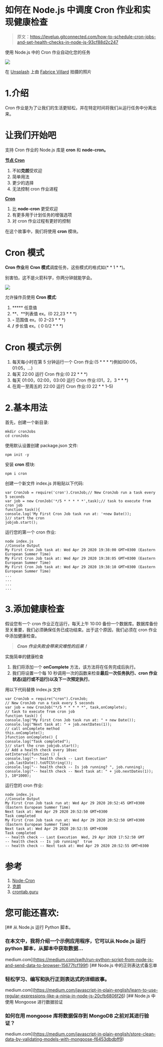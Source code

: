 # 如何在 Node.js 中调度 Cron 作业和实现健康检查

> 原文：<https://levelup.gitconnected.com/how-to-schedule-cron-jobs-and-set-health-checks-in-node-js-93cf88d2c247>

使用 Node.js 中的 Cron 作业自动化您的任务

![](img/fda5b38d1f481897586864a53d903308.png)

在 [Unsplash](https://unsplash.com?utm_source=medium&utm_medium=referral) 上由 [Fabrice Villard](https://unsplash.com/@fabulu75?utm_source=medium&utm_medium=referral) 拍摄的照片

# 1.介绍

Cron 作业是为了让我们的生活更轻松，并在特定时间将我们从运行任务中分离出来。

# 让我们开始吧

支持 Cron 作业的 Node.js 库是 **cron** 和 **node-cron。**

[**节点 Cron**](https://www.npmjs.com/package/node-cron)

1.  不如**克朗**受欢迎
2.  简单用法
3.  更少的选择
4.  无法控制 cron 作业进程

[**Cron**](https://www.npmjs.com/package/cron)

1.  比 **node-cron** 更受欢迎
2.  有更多用于计划任务的增强选项
3.  对 cron 作业过程有更好的控制

在这个故事中，我们将使用 **cron** 模块。

# Cron 模式

**Cron 作业**用 **Cron 模式**调度任务，这些模式的格式如(* * 1 * *)。

别害怕，这不是火箭科学，你两分钟就能学会。

![](img/830bbcb1d6520d667fbfa9cff8de6377.png)

允许操作员使用 **Cron 模式**:

1.  ***** 任意值
2.  **、**列表值 ex。(0 22,23 * * *)
3.  **-** 范围值 ex。(0 2–23 * * *)
4.  **/** 步长值 ex。( 0 0/2 * * *)

# Cron 模式示例

1.  每天每小时在第 5 分钟运行一个 Cron 作业:(5 * * * *)例如(00:05，01:05，…)
2.  每天 22:00 运行 Cron 作业:(0 22 * * *)
3.  每天 01:00，02:00，03:00 运行 Cron 作业:(01，2，3 * * *)
4.  在周一至周五的 22:00 运行 Cron 作业:(0 22 * * 1–5)

# 2.基本用法

首先，创建一个新目录:

```
mkdir cronJobs
cd cronJobs
```

使用默认设置创建 package.json 文件:

```
npm init -y
```

安装 **cron** 模块:

```
npm i cron
```

创建一个新文件 index.js 并粘贴以下代码:

```
var CronJob = require('cron').CronJob;// New CronJob run a task every 5 seconds
var job = new CronJob('*/5 * * * * *',task);// task to execute from cron job
function task(){
console.log('My First Cron Job task run at: '+new Date());
}// start the cron 
jobjob.start();
```

运行您的第一个 cron 作业:

```
node index.js
//Console Output
My First Cron Job task at: Wed Apr 29 2020 19:38:00 GMT+0300 (Eastern European Summer Time)
My First Cron Job task at: Wed Apr 29 2020 19:38:05 GMT+0300 (Eastern European Summer Time)
My First Cron Job task at: Wed Apr 29 2020 19:38:10 GMT+0300 (Eastern European Summer Time)
...
...
...
...
```

# 3.添加健康检查

假设您有一个 cron 作业正在运行，每天上午 10:00 备份一个数据库。数据库备份至关重要，我们必须确保任务已成功结束。出于这个原因，我们必须在 cron 作业中添加健康检查。

> ***Cron 作业失败会带来灾难性的后果！***

实施简单的健康检查

1.  我们将添加一个 **onComplete** 方法，该方法将在任务完成后执行。
2.  我们将设置一个每 10 秒调用一次的函数来检查**最后一次任务执行、cron 作业状态(运行或不运行)以及下一次预定执行**。

用以下代码替换 index.js 文件

```
var CronJob = require("cron").CronJob;
// New CronJob run a task every 5 seconds
var job = new CronJob("*/5 * * * * *", task,onComplete);
// task to execute from cron job
function task() {
console.log("My First Cron Job task run at: " + new Date());
console.log("Next task at: " + job.nextDates(1));
// call onComplete method
this.onComplete();
}function onComplete() {
console.log("Task completed");
}// start the cron jobjob.start();
// Add a health check every 10sec
setInterval(function () {
console.log("-- health check -- Last Execution" ,job.lastDate().toUTCString());
console.log("-- health check -- Is job running? ", job.running);
console.log("-- health check -- Next task at: " + job.nextDates(1));
}, 10*1000);
```

运行您的 cron 作业:

```
node index.js
//Console Output
My First Cron Job task run at: Wed Apr 29 2020 20:52:45 GMT+0300 (Eastern European Summer Time)
Next task at: Wed Apr 29 2020 20:52:50 GMT+0300
Task completed
My First Cron Job task run at: Wed Apr 29 2020 20:52:50 GMT+0300 (Eastern European Summer Time)
Next task at: Wed Apr 29 2020 20:52:55 GMT+0300
Task completed
-- health check -- Last Execution  Wed, 29 Apr 2020 17:52:50 GMT
-- health check -- Is job running?  true
-- health check -- Next task at: Wed Apr 29 2020 20:52:55 GMT+0300
```

# 参考

1.  [Node-Cron](https://www.npmjs.com/package/node-cron)
2.  [克朗](https://www.npmjs.com/package/cron)
3.  [crontab.guru](https://crontab.guru/)

# 您可能还喜欢:

[](https://medium.com/swlh/run-python-script-from-node-js-and-send-data-to-browser-15677fcf199f) [## 从 Node.js 运行 Python 脚本。

### 在本文中，我将介绍一个示例应用程序，它可以从 Node.js 运行 python 脚本，从脚本中获取数据…

medium.com](https://medium.com/swlh/run-python-script-from-node-js-and-send-data-to-browser-15677fcf199f) [](https://medium.com/javascript-in-plain-english/learn-to-use-regular-expressions-like-a-ninja-in-node-js-20cfb6806f26) [## Node.js 中的正则表达式备忘单

### 轻松学习、编写和执行正则表达式的详细故事。

medium.com](https://medium.com/javascript-in-plain-english/learn-to-use-regular-expressions-like-a-ninja-in-node-js-20cfb6806f26) [](https://medium.com/javascript-in-plain-english/store-clean-data-by-validating-models-with-mongoose-f6453dbdbff9) [## Node.js 中使用 Mongoose 进行数据验证

### 如何在用 mongoose 库将数据保存到 MongoDB 之前对其进行验证？

medium.com](https://medium.com/javascript-in-plain-english/store-clean-data-by-validating-models-with-mongoose-f6453dbdbff9)
